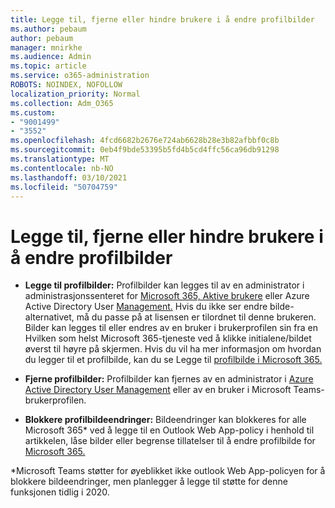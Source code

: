 ```yaml
---
title: Legge til, fjerne eller hindre brukere i å endre profilbilder
ms.author: pebaum
author: pebaum
manager: mnirkhe
ms.audience: Admin
ms.topic: article
ms.service: o365-administration
ROBOTS: NOINDEX, NOFOLLOW
localization_priority: Normal
ms.collection: Adm_O365
ms.custom:
- "9001499"
- "3552"
ms.openlocfilehash: 4fcd6682b2676e724ab6628b28e3b82afbbf0c8b
ms.sourcegitcommit: 0eb4f9bde53395b5fd4b5cd4ffc56ca96db91298
ms.translationtype: MT
ms.contentlocale: nb-NO
ms.lasthandoff: 03/10/2021
ms.locfileid: "50704759"
---
```

# <a name="add-remove-or-prevent-users-from-changing-profile-photos"></a>Legge til, fjerne eller hindre brukere i å endre profilbilder

- **Legge til profilbilder:** Profilbilder kan legges til av en administrator i administrasjonssenteret for [Microsoft 365, Aktive brukere](https://admin.microsoft.com/Adminportal/Home?source=applauncher#/users) eller Azure Active Directory User [Management.](https://portal.azure.com/#blade/Microsoft_AAD_IAM/UsersManagementMenuBlade/AllUsers)  Hvis du ikke ser endre bilde-alternativet, må du passe på at lisensen er tilordnet til denne brukeren. Bilder kan legges til eller endres av en bruker i brukerprofilen sin fra en Hvilken som helst Microsoft 365-tjeneste ved å klikke initialene/bildet øverst til høyre på skjermen. Hvis du vil ha mer informasjon om hvordan du legger til et profilbilde, kan du se Legge til [profilbilde i Microsoft 365.](https://support.office.com/article/add-your-profile-photo-to-office-365-2eaf93fd-b3f1-43b9-9cdc-bdcd548435b7)

- **Fjerne profilbilder:** Profilbilder kan fjernes av en administrator i [Azure Active Directory User Management](https://portal.azure.com/#blade/Microsoft_AAD_IAM/UsersManagementMenuBlade/AllUsers) eller av en bruker i Microsoft Teams-brukerprofilen.

- **Blokkere profilbildeendringer:** Bildeendringer kan blokkeres for alle Microsoft 365* ved å legge til en Outlook Web App-policy i henhold til artikkelen, låse bilder eller begrense tillatelser til å endre profilbilde for [Microsoft 365.](https://answers.microsoft.com/msoffice/forum/msoffice_o365admin-mso_dep365-mso_o365b/locking-photos-or-restricting-permissions-to/1d19ae4f-de5d-4c3d-a0ad-4b8b8ac32e3d)

*Microsoft Teams støtter for øyeblikket ikke outlook Web App-policyen for å blokkere bildeendringer, men planlegger å legge til støtte for denne funksjonen tidlig i 2020.
